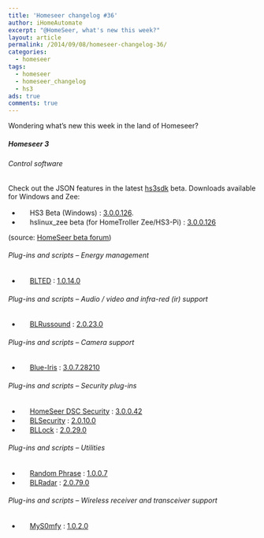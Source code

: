 ```yaml
---
title: 'Homeseer changelog #36'
author: iHomeAutomate
excerpt: "@HomeSeer, what's new this week?"
layout: article
permalink: /2014/09/08/homeseer-changelog-36/
categories:
  - homeseer
tags:
  - homeseer
  - homeseer_changelog
  - hs3
ads: true
comments: true  
---
```

Wondering what’s new this week in the land of Homeseer?

##### Homeseer 3

###### Control software

Check out the JSON features in the latest [hs3sdk][1] beta. Downloads available for Windows and Zee:

  * <img src="http://homeseer.com/updates3/icons/Plug-In.gif" width="16" height="16" /> HS3 Beta (Windows) : [3.0.0.126][2].
  * <img src="http://homeseer.com/updates3/icons/Plug-In.gif" width="16" height="16" /> hslinux_zee beta (for HomeTroller Zee/HS3-Pi) : [3.0.0.126][3]

(source: [HomeSeer beta forum][4])

###### Plug-ins and scripts &#8211; Energy management 

  * <img src="http://bladeplugins.no-ip.org/plugins/Homeseer3/BladeLogo.gif" width="16" height="16" /> [BLTED][5] : [1.0.14.0][6]

###### Plug-ins and scripts &#8211; Audio / video and infra-red (ir) support

  * <img src="http://bladeplugins.no-ip.org/plugins/Homeseer3/BladeLogo.gif" width="16" height="16" /> [BLRussound][7] : [2.0.23.0][8]

###### Plug-ins and scripts &#8211; Camera support 

  * <img src=" http://www.highpeak.co.za/updates3/icons/BI.jpg" width="16" height="16" /> [Blue-Iris][9] : [3.0.7.28210][10]

###### Plug-ins and scripts &#8211; Security plug-ins

  * <img src="http://homeseer.com/updates3/icons/Plug-In.gif" width="16" height="16" /> [HomeSeer DSC Security][11] : [3.0.0.42][12]
  * <img src="http://bladeplugins.no-ip.org/plugins/Homeseer3/BladeLogo.gif" width="16" height="16" /> [BLSecurity][13] : [2.0.10.0][14]
  * <img src="http://bladeplugins.no-ip.org/plugins/Homeseer3/BladeLogo.gif" width="16" height="16" /> [BLLock][15] : [2.0.29.0][16]

###### Plug-ins and scripts &#8211; Utilities

  * <img src="http://dl.dropbox.com/u/52503545/HS3/random/random.png" width="16" height="16" /> [Random Phrase][17] : [1.0.0.7][18]
  * <img src="http://bladeplugins.no-ip.org/plugins/Homeseer3/BladeLogo.gif" width="16" height="16" /> [BLRadar][19] : [2.0.79.0][20]

###### Plug-ins and scripts &#8211; Wireless receiver and transceiver support

  * <img src="http://srv.rusnes.no/HS/MyS0mfy/MyS0mfy-logo.png" width="16" height="16" /> [MyS0mfy][21] : [1.0.2.0][22]


 [1]: ftp://ftp.homeseer.com/updates/Beta/hs3sdk.pdf
 [2]: ftp://ftp.homeseer.com/updates/Beta/SetupHS3_3_0_0_126.exe "Download"
 [3]: http://www.homeseer.com/updates3/hslinux_zee_3_0_0_126.tar.gz "Download"
 [4]: http://board.homeseer.com/showthread.php?t=170144
 [5]: http://bladeplugins.no-ip.org/plugins/Homeseer3/BLTED/BLTED.htm
 [6]: http://bladeplugins.no-ip.org/plugins/Homeseer3/BLTED/BLTED_1-0-14-0.zip "Download"
 [7]: http://bladeplugins.no-ip.org/plugins/Homeseer3/BLRussound/BLRussound.htm
 [8]: http://bladeplugins.no-ip.org/plugins/Homeseer3/BLRussound/BLRussound_2-0-23-0.zip "Download"
 [9]: http://www.highpeak.co.za/updates3/Blue-Iris_INFO.html
 [10]: http://www.highpeak.co.za/updates3/Blue-Iris_3.0.7.28210.ZIP "Download"
 [11]: http://store.homeseer.com/store/HomeSeer-DSC-Alarm-Panel-Software-Plug-in-P60.aspx
 [12]: http://homeseer.com/updates3/HSPI_DSC_3_0_0_42.zip "Download"
 [13]: http://bladeplugins.no-ip.org/plugins/Homeseer3/BLSecurity/BLSecurity.htm
 [14]: http://bladeplugins.no-ip.org/plugins/Homeseer3/BLSecurity/BLSecurity_2-0-10-0.zip "Download"
 [15]: http://bladeplugins.no-ip.org/plugins/Homeseer3/BLLock/BLLock.htm
 [16]: http://bladeplugins.no-ip.org/plugins/Homeseer3/BLLock/BLLock_2-0-29-0.zip "Download"
 [17]: http://dl.dropbox.com/u/52503545/HS3/random/random.htm
 [18]: http://dl.dropbox.com/u/52503545/HS3/random/random1007.zip "Download"
 [19]: http://bladeplugins.no-ip.org/plugins/Homeseer3/BLRadar/BLRadar.htm
 [20]: http://bladeplugins.no-ip.org/plugins/Homeseer3/BLRadar/BLRadar_2-0-79-0.zip "Download"
 [21]: http://srv.rusnes.no/HS/MyS0mfy/MyS0mfy.htm
 [22]: http://srv.rusnes.no/HS/MyS0mfy/MyS0mfy_1.0.2.0.zip "Download"
